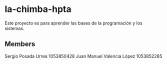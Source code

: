 # la-chimba-hpta
Este proyecto es para aprender las bases de la programación y los sistemas.

## Members
Sergio Posada Urrea
1053850428
Juan Manuel Valencia López
1053852285
